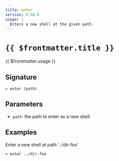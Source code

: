 ```yaml
---
title: enter
version: 0.68.0
usage: |
  Enters a new shell at the given path.
---
```


# <code>{{ $frontmatter.title }}</code>

<div style='white-space: pre-wrap;'>{{ $frontmatter.usage }}</div>

## Signature

```> enter (path)```

## Parameters

 -  `path`: the path to enter as a new shell

## Examples

Enter a new shell at path '../dir-foo'
```shell
> enter ../dir-foo
```
